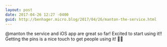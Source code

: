 ```yaml
---
layout: post
date: 2017-04-26 12:27 -0400
guid: http://benhager.micro.blog/2017/04/26/manton-the-service.html
---
```

@manton the service and iOS app are great so far! Excited to start using it!! Getting the pins is a nice touch to get people using it! 👍🏼
